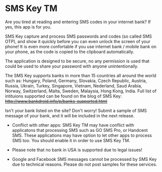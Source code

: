 # SMS Key TM

Are you tired at reading and entering SMS codes in your internet bank? If yes, this app is for you.

SMS Key capture and process SMS passwords and codes (so called SMS OTP), and show it quickly before you can even unlock the screen of your phone! It is even more confortable if you use internet bank / mobile bank on your phone, as the code is copied to the clipboard automatically.

The application is designed to be secure, no any permission is used that could be used to share your password with anyone unintentionally.

The SMS Key supports banks in more than 15 countries all around the world such as: Hungary, Poland, Germany, Slovakia, Czech Republic, Austria, Russia, Ukrain, Turkey, Singapore, Vietnam, Nederland, Saud Arabia, Norway, Switzerland, Malta, Sweden, Malaysia, Hong Kong, India.
Full list of intituions supported can be found on the blog of SMS Key: ~~http://www.bankdroid.info/p/banks-supported.html~~

Isn't your bank listed on the site? Don't worry! Submit a sample of SMS message of your bank, and it will be included in the next release.

* Conflict with other apps: SMS Key TM may have conflict with applicatons that processing SMS such as GO SMS Pro, or Handcent SMS. These applications may have option to let other apps to process SMS too. You should enable it in order to use SMS Key TM.

* Please note that no bank in USA is supported due to legal issues!

* Google and Facebook SMS messages cannot be processed by SMS Key due to technical reasons. Please do not post samples for these services. 
